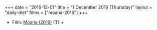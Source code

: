 +++
date = "2016-12-01"
title = "1 December 2016 (Thursday)"
layout = "daily-diet"
films = ["moana-2016"]
+++

<ul>
<li class="entry Film">Film: <a href="/films/moana-2016">Moana (2016)</a> {T} +</li>
</ul>